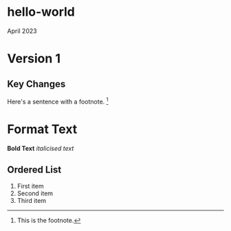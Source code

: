 # hello-world
April 2023
# Version 1
## Key Changes
Here's a sentence with a footnote. [^1]

[^1]: This is the footnote.

# Format Text
**Bold Text**
*italicised text*

## Ordered List
1. First item
2. Second item
3. Third item
